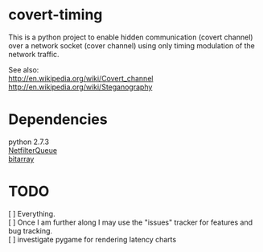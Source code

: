 covert-timing
=============

This is a python project to enable hidden communication (covert channel) over a 
network socket (cover channel) using only timing modulation of the network traffic.

See also:  
http://en.wikipedia.org/wiki/Covert_channel  
http://en.wikipedia.org/wiki/Steganography  

Dependencies
=============
python 2.7.3  
[NetfilterQueue](https://pypi.python.org/pypi/NetfilterQueue)  
[bitarray](https://pypi.python.org/pypi/bitarray/)  

TODO
=============
[ ] Everything.  
[ ] Once I am further along I may use the "issues" tracker for features and bug tracking.  
[ ] investigate pygame for rendering latency charts  
    

